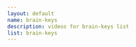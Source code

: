 ```yaml
--- 
layout: default
name: brain-keys
description: videos for brain-keys list
list: brain-keys
---
```


<div class="player">
<div id="player"><!-- "https://www.youtube.com/watch?v={{site.data.lists[page.list][0]}}" --></div>
</div>

